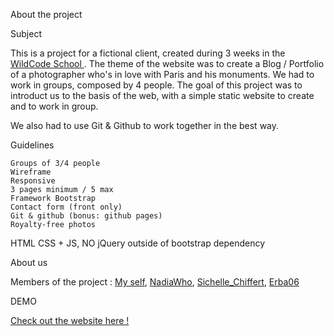 About the project

Subject

This is a project for a fictional client, created during 3 weeks in the <a href=""> WildCode School </a>.
The theme of the website was to create a Blog / Portfolio of a photographer who's in love with Paris and his monuments.
We had to work in groups, composed by 4 people.
The goal of this project was to introduct us to the basis of the web, with a simple static website to create and to work in group.

We also had to use Git & Github to work together in the best way.

Guidelines

    Groups of 3/4 people
    Wireframe
    Responsive
    3 pages minimum / 5 max
    Framework Bootstrap
    Contact form (front only)
    Git & github (bonus: github pages)
    Royalty-free photos

HTML CSS + JS, NO jQuery outside of bootstrap dependency

About us

Members of the project : <a href="https://github.com/slowl">My self</a>, <a href="https://github.com/NadiaWho">NadiaWho</a>, <a href="https://github.com/Sichelle">Sichelle_Chiffert</a>, <a href="https://github.com/erba06"> Erba06</a>

DEMO

<a href="https://slowl.github.io/project-1-WCS/">Check out the website here !</a>
